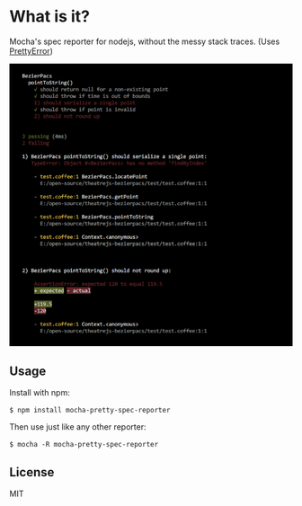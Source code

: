 # What is it?

Mocha's spec reporter for nodejs, without the messy stack traces. (Uses [PrettyError](https://github.com/AriaMinaei/pretty-error))

![screenshot](https://github.com/AriaMinaei/mocha-pretty-spec-reporter/raw/master/docs/screenshot.png)

## Usage

Install with npm:
```
$ npm install mocha-pretty-spec-reporter
```

Then use just like any other reporter:
```
$ mocha -R mocha-pretty-spec-reporter
```

## License

MIT
